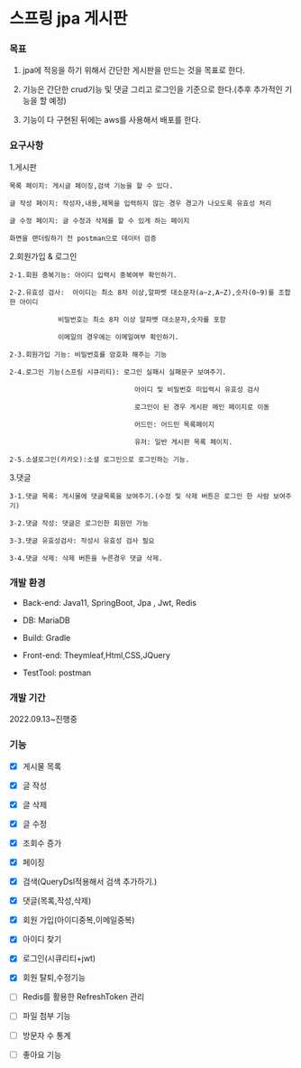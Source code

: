 # 스프링 jpa 게시판

### 목표
 
  1. jpa에 적응을 하기 위해서 간단한 게시판을 만드는 것을 목표로 한다.


  2. 기능은 간단한 crud기능 및 댓글 그리고 로그인을 기준으로 한다.(추후 추가적인 기능을 할 예정)

  
  3. 기능이 다 구현된 뒤에는 aws를 사용해서 배포를 한다.

  
### 요구사항

1.게시판
	
	목록 페이지: 게시글 페이징,검색 기능을 할 수 있다.
	
	글 작성 페이지: 작성자,내용,제목을 입력하지 않는 경우 경고가 나오도록 유효성 처리
	
	글 수정 페이지: 글 수정과 삭제를 할 수 있게 하는 페이지
	
	화면을 랜더링하기 전 postman으로 데이터 검증

2.회원가입 & 로그인 
	
	2-1.회원 중복기능: 아이디 입력시 중복여부 확인하기.
	             
	2-2.유효성 검사:  아이디는 최소 8자 이상,알파벳 대소문자(a~z,A~Z),숫자(0~9)를 조합한 아이디
	             
	   	        비밀번호는 최소 8자 이상 알파벳 대소문자,숫자를 포함 
	             
	       		이메일의 경우에는 이메일여부 확인하기.
	             
	2-3.회원가입 기능: 비밀번호를 암호화 해주는 기능
	   
	2-4.로그인 기능(스프링 시큐리티): 로그인 실패시 실패문구 보여주기.
	       
	                               아이디 및 비밀번호 미입력시 유효성 검사 
	          
	                               로그인이 된 경우 게시판 메인 페이지로 이동   
    									 
    							   어드민: 어드민 목록페이지
    									 
    							   유저: 일반 게시판 목록 페이지.
   
    2-5.소셜로그인(카카오):소셜 로그인으로 로그인하는 기능.
	   
3.댓글
	
	3-1.댓글 목록: 게시물에 댓글목록을 보여주기.(수정 및 삭제 버튼은 로그인 한 사람 보여주기)
	
	3-2.댓글 작성: 댓글은 로그인한 회원만 가능
	
	3-3.댓글 유효성검사: 작성시 유효성 검사 필요
	
	3-4.댓글 삭제: 삭제 버튼을 누른경우 댓글 삭제.

				
### 개발 환경

- Back-end: Java11, SpringBoot, Jpa , Jwt, Redis


- DB: MariaDB


- Build: Gradle


- Front-end: Theymleaf,Html,CSS,JQuery


- TestTool: postman


### 개발 기간

2022.09.13~진행중

### 기능

- [x] 게시물 목록

- [x] 글 작성

- [x] 글 삭제

- [x] 글 수정

- [x] 조회수 증가

- [x] 페이징

- [x] 검색(QueryDsl적용해서 검색 추가하기.)

- [x] 댓글(목록,작성,삭제)

- [x] 회원 가입(아이디중복,이메일중복)

- [x] 아이디 찾기

- [x] 로그인(시큐리티+jwt)

- [x] 회원 탈퇴,수정기능

- [ ] Redis를 활용한 RefreshToken 관리

- [ ] 파일 첨부 기능 

- [ ] 방문자 수 통계

- [ ] 좋아요 기능

